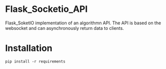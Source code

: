 # Flask_Socketio_API
Flask_SoketIO implementation of an algorithmn API. The API is based on the websocket and can asynchronously return data to clients.


# Installation
```pyhon
pip install -r requirements
```
